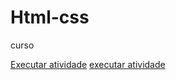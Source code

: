 # Html-css
 curso

<a href="https://mariarita161107.github.io/Html-css/exercicio/exe001">Executar atividade</a>
<a href=" https://mariarita161107.github.io/Html-css/exercicicio/exe002">executar atividade</a>